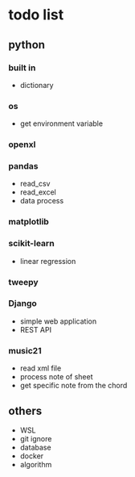 # todo list
## python
### built in
- dictionary
### os
- get environment variable
### openxl
### pandas
- read_csv
- read_excel
- data process
### matplotlib
### scikit-learn
- linear regression
### tweepy
### Django
- simple web application
- REST API
### music21
- read xml file
- process note of sheet
- get specific note from the chord
## others
- WSL
- git ignore
- database
- docker
- algorithm